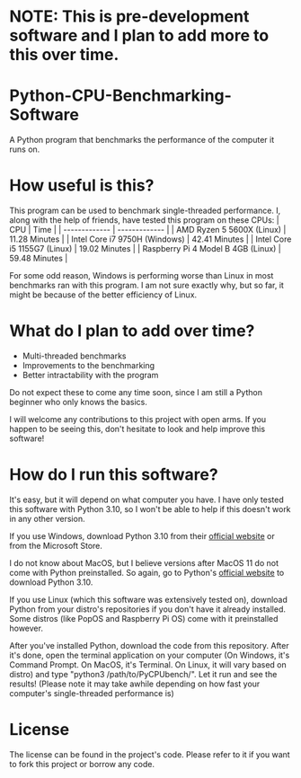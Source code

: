 # NOTE: This is pre-development software and I plan to add more to this over time.

# Python-CPU-Benchmarking-Software
A Python program that benchmarks the performance of the computer it runs on.

# How useful is this?
This program can be used to benchmark single-threaded performance. I, along with the help of friends, have tested this program on these CPUs:
| CPU  | Time |
| ------------- | ------------- |
| AMD Ryzen 5 5600X (Linux) | 11.28 Minutes  |
| Intel Core i7 9750H (Windows) | 42.41 Minutes |
| Intel Core i5 1155G7 (Linux) | 19.02 Minutes  |
| Raspberry Pi 4 Model B 4GB (Linux) | 59.48 Minutes |

For some odd reason, Windows is performing worse than Linux in most benchmarks ran with this program. I am not sure exactly why, but so far, it might be because of the better efficiency of Linux.
# What do I plan to add over time?
* Multi-threaded benchmarks
* Improvements to the benchmarking
* Better intractability with the program

Do not expect these to come any time soon, since I am still a Python beginner who only knows the basics.

I will welcome any contributions to this project with open arms. If you happen to be seeing this, don't hesitate to look and help improve this software!

# How do I run this software?
It's easy, but it will depend on what computer you have. I have only tested this software with Python 3.10, so I won't be able to help if this doesn't work in any other version.

If you use Windows, download Python 3.10 from their [official website](https://www.python.org/) or from the Microsoft Store.

I do not know about MacOS, but I believe versions after MacOS 11 do not come with Python preinstalled. So again, go to Python's [official website](https://www.python.org/) to download Python 3.10.

If you use Linux (which this software was extensively tested on), download Python from your distro's repositories if you don't have it already installed. Some distros (like PopOS and Raspberry Pi OS) come with it preinstalled however.

After you've installed Python, download the code from this repository. After it's done, open the terminal application on your computer (On Windows, it's Command Prompt. On MacOS, it's Terminal. On Linux, it will vary based on distro) and type "python3 /path/to/PyCPUbench/". Let it run and see the results! (Please note it may take awhile depending on how fast your computer's single-threaded performance is)

# License
The license can be found in the project's code. Please refer to it if you want to fork this project or borrow any code.
